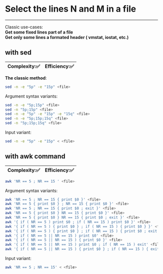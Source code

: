 # Select the lines N and M in a file
***
Classic use-cases:  
**Get some fixed lines part of a file**  
**Get only some lines a formated header ( vmstat, iostat, etc.)**

## with sed
| Complexity::white_check_mark: | Efficiency::white_check_mark: |
| ---------- | ---------- |
**The classic method**:
```bash
sed -n -e "5p" -e "15p" <file>
```
Argument syntax variants:
```bash
sed -n -e "5p;15p" <file>
sed -n "5p;15p" <file>
sed -n -e "5p" -e "15p" -e "15q" <file>
sed -n -e "5p;15p;15q" <file>
sed -n "5p;15p;15q" <file>
```
Input variant:
```bash
sed -n -e "5p" -e "15p" < <file>
```

## with awk command
| Complexity::white_check_mark: | Efficiency::white_check_mark: |
| ---------- | ---------- |

```bash
awk 'NR == 5 ; NR == 15 ' <file>
```
Argument syntax variants:
```bash
awk 'NR == 5 ; NR == 15 { print $0 }' <file>
awk 'NR == 5 { print $0 } ; NR == 15 { print $0 }' <file>
awk 'NR == 5 ; NR == 15 { print $0 ; exit }' <file>
awk 'NR == 5 { print $0 } NR == 15 { print $0 }' <file>
awk 'NR == 5 { print $0 } NR == 15 { print $0 ; exit }' <file>
awk '{ if ( NR == 5 ) print $0 ; if ( NR == 15 ) print $0 }' <file>
awk '{ if ( NR == 5 ) { print $0 } ; if ( NR == 15 ) { print $0 } }' <file>
awk '{ if ( NR == 5 ) { print $0 } ; if ( NR == 15 ) { print $0 ; exit } }' <file>
awk '{ if ( NR == 5 || NR == 15 ) print $0' <file>
awk '{ if ( NR == 5 || NR == 15 ) { print $0 }' <file>
awk '{ if ( NR == 5 || NR == 15 ) print $0 ; if ( NR == 15 ) exit' <file>
awk '{ if ( NR == 5 || NR == 15 ) { print $0 } ; if ( NR == 15 ) { exit }' <file>
```
Input variant:
```bash
awk 'NR == 5 ; NR == 15' < <file>
```
